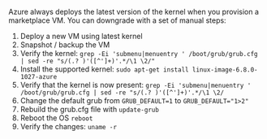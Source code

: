 Azure always deploys the latest version of the kernel when you provision a marketplace VM. You can downgrade with a set of manual steps:

1. Deploy a new VM using latest kernel
2. Snapshot / backup the VM
3. Verify the kernel: `grep -Ei 'submenu|menuentry ' /boot/grub/grub.cfg | sed -re "s/(.? )'([^']+)'.*/\1 \2/"`
4. Install the supported kernel: `sudo apt-get install linux-image-6.8.0-1027-azure`
5. Verify that the kernel is now present: `grep -Ei 'submenu|menuentry ' /boot/grub/grub.cfg | sed -re "s/(.? )'([^']+)'.*/\1 \2/ `
6. Change the default grub from `GRUB_DEFAULT=1` to `GRUB_DEFAULT="1>2"`
7. Rebuild the grub.cfg file with `update-grub`
8. Reboot the OS `reboot`
9. Verify the changes: `uname -r`
